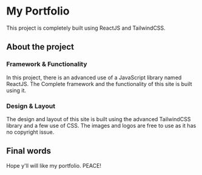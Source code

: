 # My Portfolio

This project is completely built using ReactJS and TailwindCSS.

## About the project

### Framework & Functionality

In this project, there is an advanced use of a JavaScript library named ReactJS. 
The Complete framework and the functionality of this site is built using it.

### Design & Layout

The design and layout of this site is built using the advanced TailwindCSS library and
a few use of CSS. The images and logos are free to use as it has no copyright issue.

## Final words

Hope y'll will like my portfolio. PEACE!

